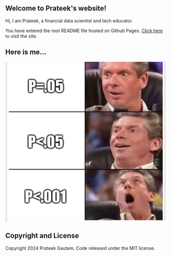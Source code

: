 
## Welcome to Prateek's website!

<p>Hi, I am Prateek, a financial data scientist and tech educator. </p>
<p>You have entered the root README file hosted on Github Pages. <a href = "https://analyst-g.github.io/dist/index.html" > Click here </a> to visit the site.</p>

## Here is me...
<img src ="meme.jpg">

## Copyright and License

Copyright 2024 Prateek Gautam. Code released under the MIT license.
